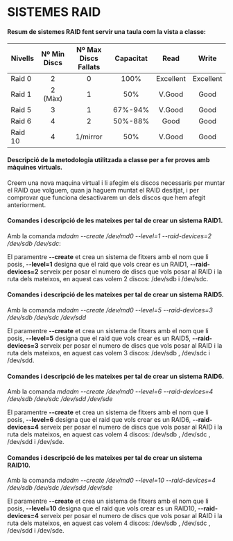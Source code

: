 # SISTEMES RAID

#### __Resum de sistemes RAID fent servir una taula com la vista a classe:__

| Nivells | Nº Min Discs | Nº Max Discs Fallats | Capacitat |  Read    |   Write  |
|---------|:------------:|:--------------------:|:---------:|:--------:|:--------:|
| Raid 0  |       2      |               0      |    100%   | Excellent| Excellent|
| Raid 1  |     2 (Màx)  |               1      |     50%   | V.Good   | Good     |
| Raid 5  |       3      |               1      |  67%-94%  | V.Good   | Good     |
| Raid 6  |       4      |               2      |  50%-88%  |  Good    | Good     |
| Raid 10 |       4      |            1/mirror  |     50%   | V.Good   | Good     |


#### __Descripció de la metodologia utilitzada a classe per a fer proves amb màquines virtuals.__

Creem una nova maquina virtual i li afegim els discos necessaris per muntar el RAID que volguem, quan ja haguem muntat el RAID desitjat, i per comprovar que funciona desactivarem un dels discos que hem afegit anteriorment.

#### __Comandes i descripció de les mateixes per tal de crear un sistema RAID1.__

Amb la comanda *mdadm --create /dev/md0 --level=1 --raid-devices=2 /dev/sdb /dev/sdc*:

El paramentre **--create** et crea un sistema de fitxers amb el nom que li posis, **--level=1** designa que el raid que vols crear es un RAID1, **--raid-devices=2** serveix per posar el numero de discs que vols posar al RAID i la ruta dels mateixos, en aquest cas volem 2 discos: /dev/sdb i /dev/sdc.
   
#### __Comandes i descripció de les mateixes per tal de crear un sistema RAID5.__
   
Amb la comanda *mdadm --create /dev/md0 --level=5 --raid-devices=3 /dev/sdb /dev/sdc /dev/sdd*

El paramentre **--create** et crea un sistema de fitxers amb el nom que li posis, **--level=5** designa que el raid que vols crear es un RAID5, **--raid-devices=3** serveix per posar el numero de discs que vols posar al RAID i la ruta dels mateixos, en aquest cas volem 3 discos: /dev/sdb , /dev/sdc i /dev/sdd.

#### __Comandes i descripció de les mateixes per tal de crear un sistema RAID6.__

Amb la comanda *mdadm --create /dev/md0 --level=6 --raid-devices=4 /dev/sdb /dev/sdc /dev/sdd /dev/sde*

El paramentre **--create** et crea un sistema de fitxers amb el nom que li posis, **--level=6** designa que el raid que vols crear es un RAID6, **--raid-devices=4** serveix per posar el numero de discs que vols posar al RAID i la ruta dels mateixos, en aquest cas volem 4 discos: /dev/sdb , /dev/sdc , /dev/sdd i /dev/sde.

#### __Comandes i descripció de les mateixes per tal de crear un sistema RAID10.__

Amb la comanda *mdadm --create /dev/md0 --level=10 --raid-devices=4 /dev/sdb /dev/sdc /dev/sdd /dev/sde*

El paramentre **--create** et crea un sistema de fitxers amb el nom que li posis, **--level=10** designa que el raid que vols crear es un RAID10, **--raid-devices=4** serveix per posar el numero de discs que vols posar al RAID i la ruta dels mateixos, en aquest cas volem 4 discos: /dev/sdb , /dev/sdc , /dev/sdd i /dev/sde.
